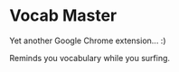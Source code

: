 Vocab Master
============

Yet another Google Chrome extension... :)

Reminds you vocabulary while you surfing.
